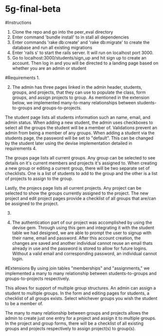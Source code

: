 # 5g-final-beta

#Instructions
1. Clone the repo and go into the peer_eval directory
2. Enter command 'bundle install' to in stall all dependencies
3. Enter commands 'rake db:create' and 'rake db:migrate' to create the database and run all existing migrations
4. Enter 'rails s' to start the rails server. It will run on localhost port 3000.
5. Go to localhost:3000/students/sign_up and hit sign up to create an account. Then log in and you will be directed to a landing page based on whether you are an admin or student

#Requirements
1.

2. The admin has three pages linked in the admin header, students, groups, and projects, that they can use to populate the class, form groups, and assign projects to group. As mentioned in the extension below, we implemented many-to-many relationships between students-to-groups and groups-to-projects.

The student page lists all students information such an name, email, and admin status. When adding a new student, the admin uses checkboxes to select all the groups the student will be a member of. Validations prevent an admin from being a member of any groups. When adding a student via the students page, the password will be set to "default". This can be changed by the student later using the devise implementation detailed in requirements 4. 

The groups page lists all current groups. Any group can be selected to see details on it's current members and projects it's assigned to. When creating a new group or editing a current group, there will be two separate set of checklists. One is a list of students to add to the group and the other is a list of projects to assign to the group.

Lastly, the projecs page lists all current projects. Any project can be selected to show the groups currently assigned to the project. The new project and edit project pages provide a checklist of all groups that are/can be assigned to the project.

3.

4. The authentication part of our project was accomplished by using the devise gem. Through using this gem and integrating it with the student table we had designed, we are able to prompt the user to signup with their name, email and password. After this account creation, the changes are saved and another individual cannot reuse an email thats already in use and the password is stored to allow for future logins. Without a valid email and corresponding password, an individual cannot login. 


#Extensions
By using join tables "memberships" and "assignments," we implemented a many to many relationship between students-to-groups and groups-to-projects respectively. 

This allows for support of multiple group structures. An admin can assign a student to multiple groups. In the form and editing pages for students, a checklist of all groups exists. Select whichever groups you wish the student to be a member of. 

The many to many relationship between groups and projects allows the admin to create just one entry for a project and assign it to multiple groups. In the project and group forms, there will be a checklist of all existing groups and projects respectively to assign  project(s) to group(s).
